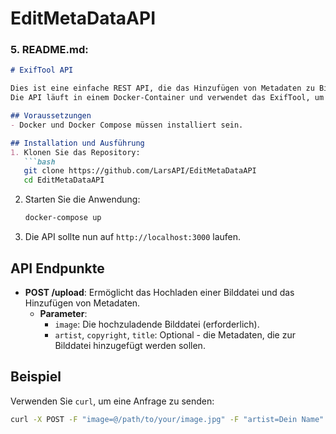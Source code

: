 # EditMetaDataAPI

### 5. README.md:
```markdown
# ExifTool API

Dies ist eine einfache REST API, die das Hinzufügen von Metadaten zu Bilddateien ermöglicht.
Die API läuft in einem Docker-Container und verwendet das ExifTool, um die Metadaten zu schreiben.

## Voraussetzungen
- Docker und Docker Compose müssen installiert sein.

## Installation und Ausführung
1. Klonen Sie das Repository:
   ```bash
   git clone https://github.com/LarsAPI/EditMetaDataAPI
   cd EditMetaDataAPI
   ```

2. Starten Sie die Anwendung:
   ```bash
   docker-compose up
   ```

3. Die API sollte nun auf `http://localhost:3000` laufen.

## API Endpunkte
- **POST /upload**: Ermöglicht das Hochladen einer Bilddatei und das Hinzufügen von Metadaten.
  - **Parameter**:
    - `image`: Die hochzuladende Bilddatei (erforderlich).
    - `artist`, `copyright`, `title`: Optional - die Metadaten, die zur Bilddatei hinzugefügt werden sollen.

## Beispiel
Verwenden Sie `curl`, um eine Anfrage zu senden:
```bash
curl -X POST -F "image=@/path/to/your/image.jpg" -F "artist=Dein Name" -F "copyright=2024, Dein Name" -F "title=Bildtitel" http://localhost:3000/upload
```

